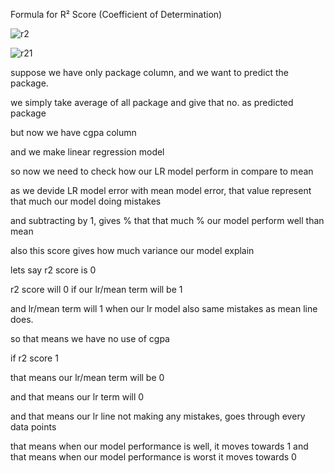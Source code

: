  Formula for R² Score (Coefficient of Determination)

 ![r2](https://github.com/user-attachments/assets/192f071c-e060-40bd-9c38-5ee9ce66d81e)

![r21](https://github.com/user-attachments/assets/a7c98b3b-75ca-4d92-ad90-c5b5948c0155)

suppose we have only package column, and we want to predict the package.

we simply take average of all package and give that no. as predicted package

but now we have cgpa column

and we make linear regression model

so now we need to check how our LR model perform in compare to mean

as we devide LR model error with mean model error, that value represent that much our model doing mistakes

and subtracting by 1, gives % that that much % our model perform well than mean

also this score gives how much variance our model explain 

lets say r2 score is 0

r2 score will 0 if our lr/mean term will be 1

and lr/mean term will 1 when our lr model also same mistakes as mean line does.

so that means we have no use of cgpa

if r2 score 1

that means our lr/mean term will be 0 

and that means our lr term will 0

and that means our lr line not making any mistakes, goes through every data points

that means when our model performance is well, it moves towards 1 and 
that means when our model performance is worst it moves towards 0
